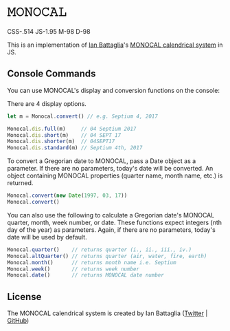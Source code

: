 # &#120444;&#120446;&#120445;&#120446;&#120434;&#120432;&#120443;
CSS-.514 JS-1.95 M-98 D-98

This is an implementation of [Ian Battaglia](https://twitter.com/IanJBattaglia)'s [MONOCAL calendrical system](https://monochromatic.co/metachromatic/hub/2017/1/16/monocal-1) in JS.

## Console Commands
You can use MONOCAL's display and conversion functions on the console:

There are 4 display options.

```javascript
let m = Monocal.convert() // e.g. Septium 4, 2017

Monocal.dis.full(m)     // 04 Septium 2017
Monocal.dis.short(m)    // 04 SEPT 17
Monocal.dis.shorter(m)  // 04SEPT17
Monocal.dis.standard(m) // Septium 4th, 2017
```

To convert a Gregorian date to MONOCAL, pass a Date object as a parameter. If there are no parameters, today's date will be converted. An object containing MONOCAL properties (quarter name, month name, etc.) is returned.

```javascript
Monocal.convert(new Date(1997, 03, 17))
Monocal.convert()
```

You can also use the following to calculate a Gregorian date's MONOCAL quarter, month, week number, or date. These functions expect integers (nth day of the year) as parameters. Again, if there are no parameters, today's date will be used by default.

```javascript
Monocal.quarter()    // returns quarter (i., ii., iii., iv.)
Monocal.altQuarter() // returns quarter (air, water, fire, earth)
Monocal.month()      // returns month name i.e. Septium
Monocal.week()       // returns week number
Monocal.date()       // returns MONOCAL date number
```

## License
The MONOCAL calendrical system is created by Ian Battaglia ([Twitter](https://twitter.com/IanJBattaglia) | [GitHub](https://github.com/MoreThanLuck))

